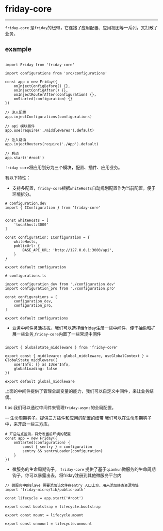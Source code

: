 

# friday-core 
--- 
`friday-core` 是`friday`的纽带，它连接了应用配置、应用视图等一系列，又打散了业务。


## example 

```

import Friday from 'friday-core'

import configurations from 'src/configurations'

const app = new Friday({
	onInjectConfigBefore() {},
    onInjectConfigAfter() {},
    onInjectRouterAfter(configuration) {},
    onStarted(configuration) {}
})

// 注入配置
app.injectConfigurations(configurations)

// api 模块插件
app.use(require('./middlewares').default)

// 注入路由
app.injectRouters(require('./App').default)

// 启动
app.start('#root')

```
`friday-core`将应用划分为三个模块，配置、插件、应用业务。

有以下特性：
- 支持多配置，`friday-core`根据`whiteHosts`自动规划配置作为当前配置，便于环境拆分。
```
# configuration.dev
import { IConfiguration } from 'friday-core'


const whiteHosts = [
	'localhost:3000'
]

const configuration: IConfiguration = {
	whiteHosts,
	publicUrl: {
		BASE_API_URL: 'http://127.0.0.1:3000/api',
	}
}

export default configuration
```

```
# configurations.ts

import configuration_dev from './configuration.dev'
import configuration_pro from './configuration.pro'

const configurations = [
	configuration_dev,
	configuration_pro,
]

export default configurations

```
- 业务中间件灵活插拔。我们可以选择给friday注册一些中间件，便于抽象和扩展一些业务,`friday-core`内置了一些常规中间件


```

import { GlobalState_middleware } from 'friday-core'

export const { middleware: global_middleware, useGlobalContext } = GlobalState_middleware({ 
	userInfo: {} as IUserInfo,
	globalLoading: false
})

export default global_middleware

```
上面的中间件提供了管理全局变量的能力，我们可以自定义中间件，来让业务结偶。

tips:我们可以通过中间件来管理`friday-async`的全局配置。

-- 生命周期钩子。提供三方插件和应用的配置的纽带
我们可以在生命周期钩子中，来开启一些三方库。
```
# 开启站点监测，将分发当前环境的配置
const app = new Friday({
	onStarted(configuration) {
		const { sentry } = configuration
		sentry && sentryLoader(configuration)
	}
})
```

- 微服务的生命周期钩子。
`friday-core` 提供了基于`qiankun`微服务的生命周期钩子，你可以暴露出去，将friday注册到其他微服务平台内

```
// 微服务中的slave 需要添加该文件在entry 入口上方，用来添加静态资源地址
import 'friday-micro/lib/public-path'

const lifecycle = app.start('#root')

export const bootstrap = lifecycle.bootstrap

export const mount = lifecycle.mount

export const unmount = lifecycle.unmount

```





